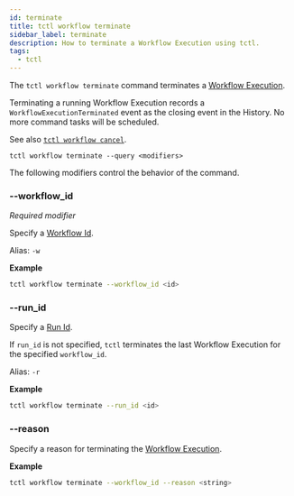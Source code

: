 ```yaml
---
id: terminate
title: tctl workflow terminate
sidebar_label: terminate
description: How to terminate a Workflow Execution using tctl.
tags:
  - tctl
---
```


The `tctl workflow terminate` command terminates a [Workflow Execution](/workflows#workflow-execution).

Terminating a running Workflow Execution records a `WorkflowExecutionTerminated` event as the closing event in the History.
No more command tasks will be scheduled.

See also [`tctl workflow cancel`](/tctl-v1/workflow/cancel).

`tctl workflow terminate --query <modifiers>`

The following modifiers control the behavior of the command.

### --workflow_id

_Required modifier_

Specify a [Workflow Id](/concepts/what-is-a-workflow-id).

Alias: `-w`

**Example**

```bash
tctl workflow terminate --workflow_id <id>
```

### --run_id

Specify a [Run Id](/concepts/what-is-a-run-id).

If `run_id` is not specified, `tctl` terminates the last Workflow Execution for the specified `workflow_id`.

Alias: `-r`

**Example**

```bash
tctl workflow terminate --run_id <id>
```

### --reason

Specify a reason for terminating the [Workflow Execution](/workflows#workflow-execution).

**Example**

```bash
tctl workflow terminate --workflow_id --reason <string>
```
